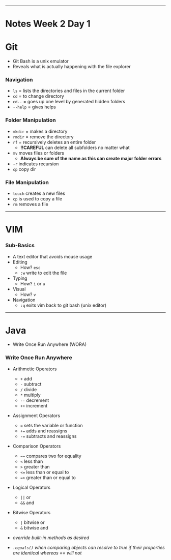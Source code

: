 
---

# Notes Week 2 Day 1

# Git

- Git Bash is a unix emulator
- Reveals what is actually happening with the file explorer 


### Navigation

- `ls` = lists the directories and files in the current folder
- `cd` = to change directory
- `cd..` = goes up one level by generated hidden folders
- `--help` = gives helps

### Folder Manipulation

- `mkdir` = makes a directory
- `rmdir` = remove the directory
- `rf` = recursively deletes an entire folder
    - **!!CAREFUL** can delete all subfolders no matter what
- `mv` moves files or folders
    - **Always be sure of the name as this can create major folder errors**
- `-r` indicates recursion
- `cp` copy dir

### File Manipulation

- `touch` creates a new files
- `cp` is used to copy a file
- `rm` removes a file

---

# VIM 

### Sub-Basics

- A text editor that avoids mouse usage
- Editing
    - How? `esc` 
    - `:w` write to edit the file
- Typing
    -  How? `i` or `a`
- Visual
    - How? `v`
- Navigation
    - `:q` exits vim back to git bash (unix editor)

---

# Java

- Write Once Run Anywhere (WORA)

### Write Once Run Anywhere

- Arithmetic Operators
    - `+` add
    - `-` subtract
    - `/` divide
    - `*` multiply
    - `--` decrement
    - `++` increment
- Assignment Operators
    - `=` sets the variable or function
    - `+=` adds and reassigns
    - `-=` subtracts and reassigns
- Comparison Operators
    - `==` compares two for equality
    - `<` less than
    - `>` greater than
    - `<=` less than or equal to
    - `=>` greater than or equal to
- Logical Operators
    - `||` or
    - `&&` and
- Bitwise Operators
    - `|` bitwise or
    - `&` bitwise and

- *override built-in methods as desired*
- *`.equals()` when comparing objects can resolve to true if their properties are identical whereas == will not*